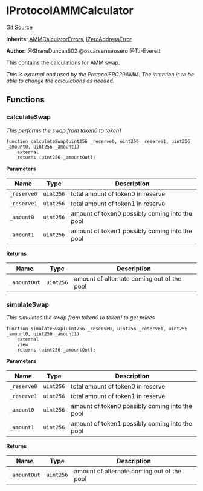 # IProtocolAMMCalculator
[Git Source](https://github.com/thrackle-io/tron/blob/ee06788a23623ed28309de5232eaff934d34a0fe/src/client/liquidity/IProtocolAMMCalculator.sol)

**Inherits:**
[AMMCalculatorErrors](/src/common/IErrors.sol/interface.AMMCalculatorErrors.md), [IZeroAddressError](/src/common/IErrors.sol/interface.IZeroAddressError.md)

**Author:**
@ShaneDuncan602 @oscarsernarosero @TJ-Everett

This contains the calculations for AMM swap.

*This is external and used by the ProtocolERC20AMM. The intention is to be able to change the calculations
as needed.*


## Functions
### calculateSwap

*This performs the swap from token0 to token1*


```solidity
function calculateSwap(uint256 _reserve0, uint256 _reserve1, uint256 _amount0, uint256 _amount1)
    external
    returns (uint256 _amountOut);
```
**Parameters**

|Name|Type|Description|
|----|----|-----------|
|`_reserve0`|`uint256`|total amount of token0 in reserve|
|`_reserve1`|`uint256`|total amount of token1 in reserve|
|`_amount0`|`uint256`|amount of token0 possibly coming into the pool|
|`_amount1`|`uint256`|amount of token1 possibly coming into the pool|

**Returns**

|Name|Type|Description|
|----|----|-----------|
|`_amountOut`|`uint256`|amount of alternate coming out of the pool|


### simulateSwap

*This simulates the swap from token0 to token1 to get prices*


```solidity
function simulateSwap(uint256 _reserve0, uint256 _reserve1, uint256 _amount0, uint256 _amount1)
    external
    view
    returns (uint256 _amountOut);
```
**Parameters**

|Name|Type|Description|
|----|----|-----------|
|`_reserve0`|`uint256`|total amount of token0 in reserve|
|`_reserve1`|`uint256`|total amount of token1 in reserve|
|`_amount0`|`uint256`|amount of token0 possibly coming into the pool|
|`_amount1`|`uint256`|amount of token1 possibly coming into the pool|

**Returns**

|Name|Type|Description|
|----|----|-----------|
|`_amountOut`|`uint256`|amount of alternate coming out of the pool|


